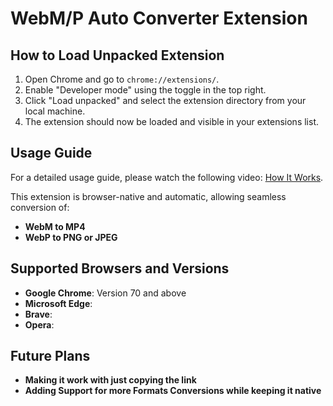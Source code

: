 # WebM/P Auto Converter Extension

## How to Load Unpacked Extension

1. Open Chrome and go to `chrome://extensions/`.
2. Enable "Developer mode" using the toggle in the top right.
3. Click "Load unpacked" and select the extension directory from your local machine.
4. The extension should now be loaded and visible in your extensions list.

## Usage Guide

For a detailed usage guide, please watch the following video: [How It Works](https://youtu.be/EX6a-xC8dFc).

This extension is browser-native and automatic, allowing seamless conversion of:
- **WebM to MP4**
- **WebP to PNG or JPEG**

## Supported Browsers and Versions

- **Google Chrome**: Version 70 and above
- **Microsoft Edge**: 
- **Brave**: 
- **Opera**:

## Future Plans
- **Making it work with just copying the link**
- **Adding Support for more Formats Conversions while keeping it native**
  
